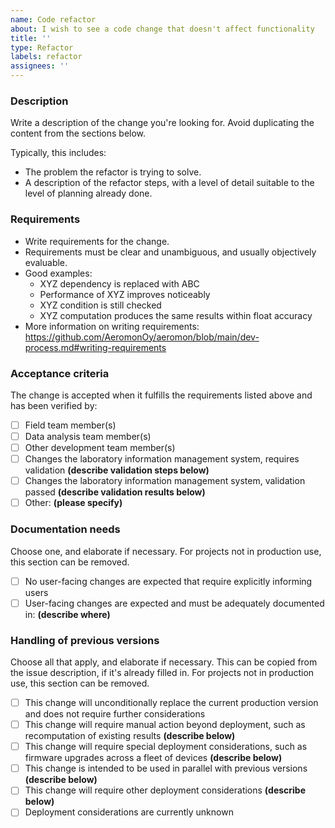 ```yaml
---
name: Code refactor
about: I wish to see a code change that doesn't affect functionality
title: ''
type: Refactor
labels: refactor
assignees: ''
---
```


### Description

Write a description of the change you're looking for. Avoid duplicating the content from the sections below.

Typically, this includes:

* The problem the refactor is trying to solve.
* A description of the refactor steps, with a level of detail suitable to the level of planning already done.

### Requirements

* Write requirements for the change.
* Requirements must be clear and unambiguous, and usually objectively evaluable.
* Good examples:
    * XYZ dependency is replaced with ABC
    * Performance of XYZ improves noticeably
    * XYZ condition is still checked
    * XYZ computation produces the same results within float accuracy
* More information on writing requirements: https://github.com/AeromonOy/aeromon/blob/main/dev-process.md#writing-requirements

### Acceptance criteria

The change is accepted when it fulfills the requirements listed above and has been verified by:

* [ ] Field team member(s)
* [ ] Data analysis team member(s)
* [ ] Other development team member(s)
* [ ] Changes the laboratory information management system, requires validation **(describe validation steps below)**
* [ ] Changes the laboratory information management system, validation passed **(describe validation results below)**
* [ ] Other: **(please specify)**

### Documentation needs

Choose one, and elaborate if necessary. For projects not in production use, this section can be removed.

* [ ] No user-facing changes are expected that require explicitly informing users
* [ ] User-facing changes are expected and must be adequately documented in: **(describe where)**

### Handling of previous versions

Choose all that apply, and elaborate if necessary. This can be copied from the issue description, if it's already filled in. For projects not in production use, this section can be removed.

* [ ] This change will unconditionally replace the current production version and does not require further considerations
* [ ] This change will require manual action beyond deployment, such as recomputation of existing results **(describe below)**
* [ ] This change will require special deployment considerations, such as firmware upgrades across a fleet of devices **(describe below)**
* [ ] This change is intended to be used in parallel with previous versions **(describe below)**
* [ ] This change will require other deployment considerations **(describe below)**
* [ ] Deployment considerations are currently unknown

